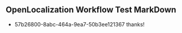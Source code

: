 ## OpenLocalization Workflow Test MarkDown
* 57b26800-8abc-464a-9ea7-50b3ee121367 
thanks!<!--HONumber=Mar16_HO2-->
